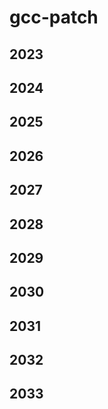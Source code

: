# gcc-patch

## 2023


## 2024


## 2025


## 2026


## 2027


## 2028


## 2029


## 2030


## 2031


## 2032


## 2033



